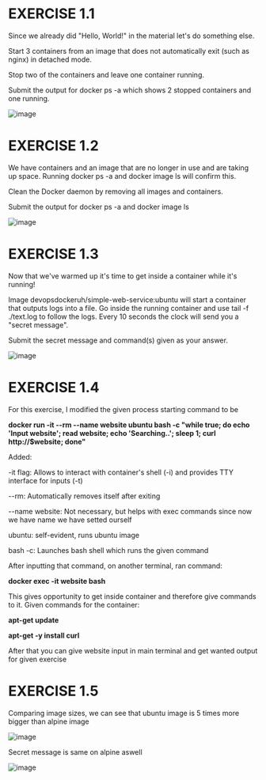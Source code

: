 # EXERCISE 1.1

Since we already did "Hello, World!" in the material let's do something else.

Start 3 containers from an image that does not automatically exit (such as nginx) in detached mode.

Stop two of the containers and leave one container running.

Submit the output for docker ps -a which shows 2 stopped containers and one running.

![image](https://github.com/OliverK03/MOOC_DevOps/assets/161088975/12f68608-4ba9-41d2-8119-9ccda32c26d9)

# EXERCISE 1.2

We have containers and an image that are no longer in use and are taking up space. Running docker ps -a and docker image ls will confirm this.

Clean the Docker daemon by removing all images and containers.

Submit the output for docker ps -a and docker image ls

![image](https://github.com/OliverK03/MOOC_DevOps/assets/161088975/90b4ca32-f385-4a07-beb8-f29197c14a9b)

# EXERCISE 1.3

Now that we've warmed up it's time to get inside a container while it's running!

Image devopsdockeruh/simple-web-service:ubuntu will start a container that outputs logs into a file. Go inside the running container and use tail -f ./text.log to follow the logs. Every 10 seconds the clock will send you a "secret message".

Submit the secret message and command(s) given as your answer.

![image](https://github.com/OliverK03/MOOC_DevOps/assets/161088975/25f0fbcb-76f3-40b4-86fc-cc0f9f2c6884)

# EXERCISE 1.4

For this exercise, I modified the given process starting command to be

**docker run -it --rm --name website ubuntu bash -c "while true; do echo 'Input website'; read website; echo 'Searching..'; sleep 1; curl http://$website; done"**

Added:

-it flag: Allows to interact with container's shell (-i) and provides TTY interface for inputs (-t)

--rm: Automatically removes itself after exiting

--name website: Not necessary, but helps with exec commands since now we have name we have setted ourself

ubuntu: self-evident, runs ubuntu image

bash -c: Launches bash shell which runs the given command

After inputting that command, on another terminal, ran command:

**docker exec -it website bash**

This gives opportunity to get inside container and therefore give commands to it.
Given commands for the container:

**apt-get update**

**apt-get -y install curl**

After that you can give website input in main terminal and get wanted output for given exercise

# EXERCISE 1.5

Comparing image sizes, we can see that ubuntu image is 5 times more bigger than alpine image

![image](https://github.com/OliverK03/MOOC_DevOps/assets/161088975/f2b171be-f4af-41f8-bfa8-c3c7b7657892)

Secret message is same on alpine aswell

![image](https://github.com/OliverK03/MOOC_DevOps/assets/161088975/0fd8cd1f-6d2c-4ffe-b2e6-e6fd2f792411)

